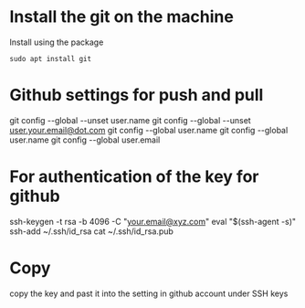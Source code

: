 # Install the git on the machine
Install using the package
```
sudo apt install git
```
# Github settings for push and pull
git config --global --unset user.name
git config --global --unset user.your.email@dot.com
git config --global user.name
git config --global user.name 
git config --global user.email

# For authentication of the key for github 
ssh-keygen -t rsa -b 4096 -C "your.email@xyz.com"
eval "$(ssh-agent -s)"
ssh-add ~/.ssh/id_rsa
cat ~/.ssh/id_rsa.pub

# Copy
copy the key and past it into the setting in github account under SSH keys